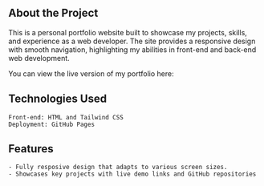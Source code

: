 ## About the Project
This is a personal portfolio website built to showcase my projects, skills, and experience as a web developer. The site provides a responsive design with smooth navigation, highlighting my abilities in front-end and back-end web development.

You can view the live version of my portfolio here:


## Technologies Used
    Front-end: HTML and Tailwind CSS
    Deployment: GitHub Pages

## Features
    - Fully resposive design that adapts to various screen sizes.
    - Showcases key projects with live demo links and GitHub repositories

